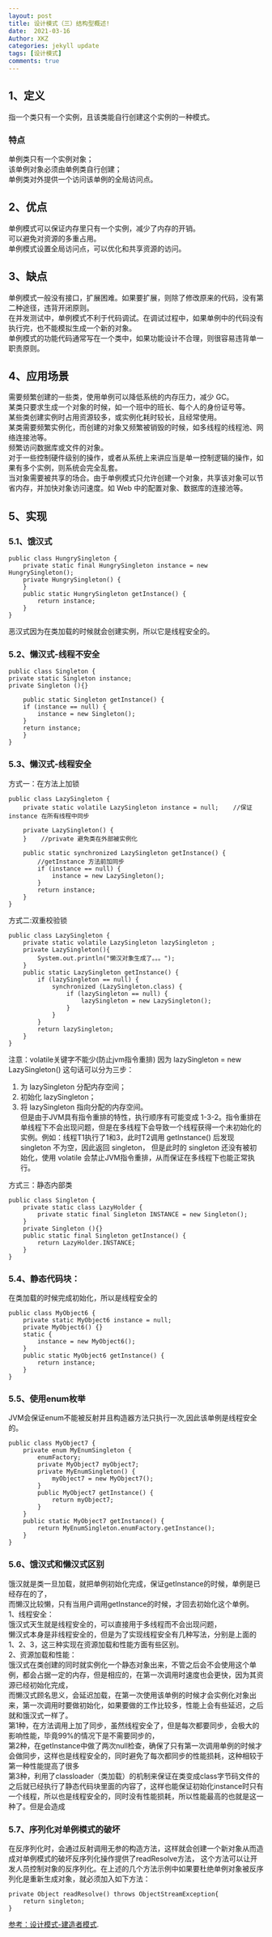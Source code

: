 ```yaml
---
layout: post
title: 设计模式（三）结构型概述!
date:  2021-03-16
Author: XKZ
categories: jekyll update
tags: [设计模式]
comments: true
---
```

## 1、定义
指一个类只有一个实例，且该类能自行创建这个实例的一种模式。
### 特点
单例类只有一个实例对象；   
该单例对象必须由单例类自行创建；    
单例类对外提供一个访问该单例的全局访问点。    
## 2、优点
单例模式可以保证内存里只有一个实例，减少了内存的开销。     
可以避免对资源的多重占用。   
单例模式设置全局访问点，可以优化和共享资源的访问。
## 3、缺点
单例模式一般没有接口，扩展困难。如果要扩展，则除了修改原来的代码，没有第二种途径，违背开闭原则。    
在并发测试中，单例模式不利于代码调试。在调试过程中，如果单例中的代码没有执行完，也不能模拟生成一个新的对象。   
单例模式的功能代码通常写在一个类中，如果功能设计不合理，则很容易违背单一职责原则。  
## 4、应用场景
需要频繁创建的一些类，使用单例可以降低系统的内存压力，减少 GC。    
某类只要求生成一个对象的时候，如一个班中的班长、每个人的身份证号等。   
某些类创建实例时占用资源较多，或实例化耗时较长，且经常使用。    
某类需要频繁实例化，而创建的对象又频繁被销毁的时候，如多线程的线程池、网络连接池等。    
频繁访问数据库或文件的对象。    
对于一些控制硬件级别的操作，或者从系统上来讲应当是单一控制逻辑的操作，如果有多个实例，则系统会完全乱套。   
当对象需要被共享的场合。由于单例模式只允许创建一个对象，共享该对象可以节省内存，并加快对象访问速度。如 Web 中的配置对象、数据库的连接池等。   
## 5、实现
### 5.1、饿汉式

    public class HungrySingleton {
        private static final HungrySingleton instance = new HungrySingleton();
        private HungrySingleton() {
        }
        public static HungrySingleton getInstance() {
            return instance;
        }
    }

恶汉式因为在类加载的时候就会创建实例，所以它是线程安全的。
### 5.2、懒汉式-线程不安全

    public class Singleton {  
    private static Singleton instance;  
    private Singleton (){}
    
        public static Singleton getInstance() {  
        if (instance == null) {  
            instance = new Singleton();  
        }  
        return instance;  
        }  
    }

### 5.3、懒汉式-线程安全
方式一：在方法上加锁

    public class LazySingleton {
        private static volatile LazySingleton instance = null;    //保证 instance 在所有线程中同步
    
        private LazySingleton() {
        }    //private 避免类在外部被实例化
    
        public static synchronized LazySingleton getInstance() {
            //getInstance 方法前加同步
            if (instance == null) {
                instance = new LazySingleton();
            }
            return instance;
        }
    }

方式二:双重校验锁
    
    public class LazySingleton {
        private static volatile LazySingleton lazySingleton ;
        private LazySingleton(){
            System.out.println("懒汉对象生成了。。。");
        }
        public static LazySingleton getInstance() {
            if (lazySingleton == null) {  
                synchronized (LazySingleton.class) {  
                    if (lazySingleton == null) {  
                        lazySingleton = new LazySingleton();
                    }  
                }  
            }  
            return lazySingleton;
        }
    }

注意：volatile关键字不能少(防止jvm指令重排)
因为 lazySingleton = new LazySingleton() 这句话可以分为三步：    
1. 为 lazySingleton 分配内存空间；   
2. 初始化 lazySingleton；   
3. 将 lazySingleton 指向分配的内存空间。   
但是由于JVM具有指令重排的特性，执行顺序有可能变成 1-3-2。指令重排在单线程下不会出现问题，但是在多线程下会导致一个线程获得一个未初始化的实例。例如：线程T1执行了1和3，此时T2调用 getInstance() 后发现 singleton 不为空，因此返回 singleton， 但是此时的 singleton 还没有被初始化，使用 volatile 会禁止JVM指令重排，从而保证在多线程下也能正常执行。

方式三：静态内部类

    public class Singleton {  
        private static class LazyHolder {  
            private static final Singleton INSTANCE = new Singleton();  
        }  
        private Singleton (){}  
        public static final Singleton getInstance() {  
            return LazyHolder.INSTANCE;  
        }  
    }

### 5.4、静态代码块：
在类加载的时候完成初始化，所以是线程安全的

    public class MyObject6 {
        private static MyObject6 instance = null;
        private MyObject6() {}
        static {
            instance = new MyObject6();
        }
        public static MyObject6 getInstance() {
            return instance;
        }
    }

### 5.5、使用enum枚举
JVM会保证enum不能被反射并且构造器方法只执行一次,因此该单例是线程安全的。

    public class MyObject7 {
        private enum MyEnumSingleton {
            enumFactory;
            private MyObject7 myObject7;
            private MyEnumSingleton() {
                myObject7 = new MyObject7();
            }
            public MyObject7 getInstance() {
                return myObject7;
            }
        }
        public static MyObject7 getInstance() {
            return MyEnumSingleton.enumFactory.getInstance();
        }
    }

### 5.6、饿汉式和懒汉式区别
饿汉就是类一旦加载，就把单例初始化完成，保证getInstance的时候，单例是已经存在的了，   
而懒汉比较懒，只有当用户调用getInstance的时候，才回去初始化这个单例。   
1、线程安全：  
饿汉式天生就是线程安全的，可以直接用于多线程而不会出现问题，   
懒汉式本身是非线程安全的，但是为了实现线程安全有几种写法，分别是上面的1、2、3，这三种实现在资源加载和性能方面有些区别。   
2、资源加载和性能：    
饿汉式在类创建的同时就实例化一个静态对象出来，不管之后会不会使用这个单例，都会占据一定的内存，但是相应的，在第一次调用时速度也会更快，因为其资源已经初始化完成，   
而懒汉式顾名思义，会延迟加载，在第一次使用该单例的时候才会实例化对象出来，第一次调用时要做初始化，如果要做的工作比较多，性能上会有些延迟，之后就和饿汉式一样了。   
第1种，在方法调用上加了同步，虽然线程安全了，但是每次都要同步，会极大的影响性能，毕竟99%的情况下是不需要同步的，   
第2种，在getInstance中做了两次null检查，确保了只有第一次调用单例的时候才会做同步，这样也是线程安全的，同时避免了每次都同步的性能损耗，这种相较于第一种性能提高了很多  
第3种，利用了classloader（类加载）的机制来保证在类变成class字节码文件的之后就已经执行了静态代码块里面的内容了，这样也能保证初始化instance时只有一个线程，所以也是线程安全的，同时没有性能损耗，所以性能最高的也就是这一种了。但是会造成   

### 5.7、序列化对单例模式的破坏
在反序列化时，会通过反射调用无参的构造方法，这样就会创建一个新对象从而造成对单例模式的破坏反序列化操作提供了readResolve方法，
这个方法可以让开发人员控制对象的反序列化。在上述的几个方法示例中如果要杜绝单例对象被反序列化是重新生成对象，就必须加入如下方法：

    private Object readResolve() throws ObjectStreamException{
        return singleton;
    }

[参考：设计模式-建造者模式](http://c.biancheng.net/view/1354.html "建造者模式").
